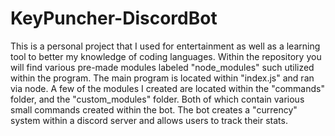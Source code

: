 # KeyPuncher-DiscordBot

This is a personal project that I used for entertainment as well as a learning tool to better my knowledge of coding languages.
Within the repository you will find various pre-made modules labeled "node_modules" such utilized within the program.
The main program is located within "index.js" and ran via node.
A few of the modules I created are located within the "commands" folder, and the "custom_modules" folder. Both of which contain various small commands created within the bot.
The bot creates a "currency" system within a discord server and allows users to track their stats.